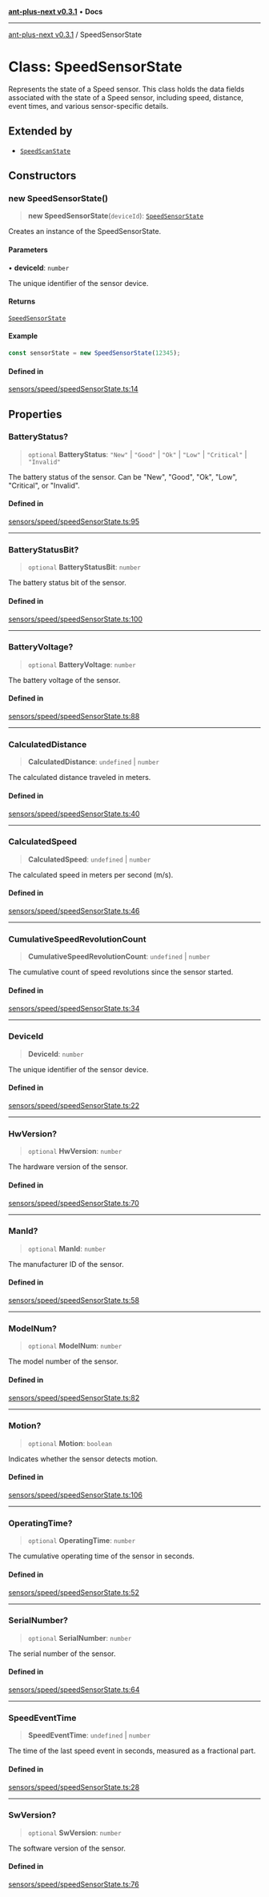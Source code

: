 [**ant-plus-next v0.3.1**](../README.md) • **Docs**

***

[ant-plus-next v0.3.1](../README.md) / SpeedSensorState

# Class: SpeedSensorState

Represents the state of a Speed sensor.
This class holds the data fields associated with the state of a Speed sensor, including
speed, distance, event times, and various sensor-specific details.

## Extended by

- [`SpeedScanState`](SpeedScanState.md)

## Constructors

### new SpeedSensorState()

> **new SpeedSensorState**(`deviceId`): [`SpeedSensorState`](SpeedSensorState.md)

Creates an instance of the SpeedSensorState.

#### Parameters

• **deviceId**: `number`

The unique identifier of the sensor device.

#### Returns

[`SpeedSensorState`](SpeedSensorState.md)

#### Example

```ts
const sensorState = new SpeedSensorState(12345);
```

#### Defined in

[sensors/speed/speedSensorState.ts:14](https://github.com/Benjamin-Stefan/ant-plus-next/blob/c9567bc41ed33c15275cf583dde1cd362dcbccff/src/sensors/speed/speedSensorState.ts#L14)

## Properties

### BatteryStatus?

> `optional` **BatteryStatus**: `"New"` \| `"Good"` \| `"Ok"` \| `"Low"` \| `"Critical"` \| `"Invalid"`

The battery status of the sensor.
Can be "New", "Good", "Ok", "Low", "Critical", or "Invalid".

#### Defined in

[sensors/speed/speedSensorState.ts:95](https://github.com/Benjamin-Stefan/ant-plus-next/blob/c9567bc41ed33c15275cf583dde1cd362dcbccff/src/sensors/speed/speedSensorState.ts#L95)

***

### BatteryStatusBit?

> `optional` **BatteryStatusBit**: `number`

The battery status bit of the sensor.

#### Defined in

[sensors/speed/speedSensorState.ts:100](https://github.com/Benjamin-Stefan/ant-plus-next/blob/c9567bc41ed33c15275cf583dde1cd362dcbccff/src/sensors/speed/speedSensorState.ts#L100)

***

### BatteryVoltage?

> `optional` **BatteryVoltage**: `number`

The battery voltage of the sensor.

#### Defined in

[sensors/speed/speedSensorState.ts:88](https://github.com/Benjamin-Stefan/ant-plus-next/blob/c9567bc41ed33c15275cf583dde1cd362dcbccff/src/sensors/speed/speedSensorState.ts#L88)

***

### CalculatedDistance

> **CalculatedDistance**: `undefined` \| `number`

The calculated distance traveled in meters.

#### Defined in

[sensors/speed/speedSensorState.ts:40](https://github.com/Benjamin-Stefan/ant-plus-next/blob/c9567bc41ed33c15275cf583dde1cd362dcbccff/src/sensors/speed/speedSensorState.ts#L40)

***

### CalculatedSpeed

> **CalculatedSpeed**: `undefined` \| `number`

The calculated speed in meters per second (m/s).

#### Defined in

[sensors/speed/speedSensorState.ts:46](https://github.com/Benjamin-Stefan/ant-plus-next/blob/c9567bc41ed33c15275cf583dde1cd362dcbccff/src/sensors/speed/speedSensorState.ts#L46)

***

### CumulativeSpeedRevolutionCount

> **CumulativeSpeedRevolutionCount**: `undefined` \| `number`

The cumulative count of speed revolutions since the sensor started.

#### Defined in

[sensors/speed/speedSensorState.ts:34](https://github.com/Benjamin-Stefan/ant-plus-next/blob/c9567bc41ed33c15275cf583dde1cd362dcbccff/src/sensors/speed/speedSensorState.ts#L34)

***

### DeviceId

> **DeviceId**: `number`

The unique identifier of the sensor device.

#### Defined in

[sensors/speed/speedSensorState.ts:22](https://github.com/Benjamin-Stefan/ant-plus-next/blob/c9567bc41ed33c15275cf583dde1cd362dcbccff/src/sensors/speed/speedSensorState.ts#L22)

***

### HwVersion?

> `optional` **HwVersion**: `number`

The hardware version of the sensor.

#### Defined in

[sensors/speed/speedSensorState.ts:70](https://github.com/Benjamin-Stefan/ant-plus-next/blob/c9567bc41ed33c15275cf583dde1cd362dcbccff/src/sensors/speed/speedSensorState.ts#L70)

***

### ManId?

> `optional` **ManId**: `number`

The manufacturer ID of the sensor.

#### Defined in

[sensors/speed/speedSensorState.ts:58](https://github.com/Benjamin-Stefan/ant-plus-next/blob/c9567bc41ed33c15275cf583dde1cd362dcbccff/src/sensors/speed/speedSensorState.ts#L58)

***

### ModelNum?

> `optional` **ModelNum**: `number`

The model number of the sensor.

#### Defined in

[sensors/speed/speedSensorState.ts:82](https://github.com/Benjamin-Stefan/ant-plus-next/blob/c9567bc41ed33c15275cf583dde1cd362dcbccff/src/sensors/speed/speedSensorState.ts#L82)

***

### Motion?

> `optional` **Motion**: `boolean`

Indicates whether the sensor detects motion.

#### Defined in

[sensors/speed/speedSensorState.ts:106](https://github.com/Benjamin-Stefan/ant-plus-next/blob/c9567bc41ed33c15275cf583dde1cd362dcbccff/src/sensors/speed/speedSensorState.ts#L106)

***

### OperatingTime?

> `optional` **OperatingTime**: `number`

The cumulative operating time of the sensor in seconds.

#### Defined in

[sensors/speed/speedSensorState.ts:52](https://github.com/Benjamin-Stefan/ant-plus-next/blob/c9567bc41ed33c15275cf583dde1cd362dcbccff/src/sensors/speed/speedSensorState.ts#L52)

***

### SerialNumber?

> `optional` **SerialNumber**: `number`

The serial number of the sensor.

#### Defined in

[sensors/speed/speedSensorState.ts:64](https://github.com/Benjamin-Stefan/ant-plus-next/blob/c9567bc41ed33c15275cf583dde1cd362dcbccff/src/sensors/speed/speedSensorState.ts#L64)

***

### SpeedEventTime

> **SpeedEventTime**: `undefined` \| `number`

The time of the last speed event in seconds, measured as a fractional part.

#### Defined in

[sensors/speed/speedSensorState.ts:28](https://github.com/Benjamin-Stefan/ant-plus-next/blob/c9567bc41ed33c15275cf583dde1cd362dcbccff/src/sensors/speed/speedSensorState.ts#L28)

***

### SwVersion?

> `optional` **SwVersion**: `number`

The software version of the sensor.

#### Defined in

[sensors/speed/speedSensorState.ts:76](https://github.com/Benjamin-Stefan/ant-plus-next/blob/c9567bc41ed33c15275cf583dde1cd362dcbccff/src/sensors/speed/speedSensorState.ts#L76)
